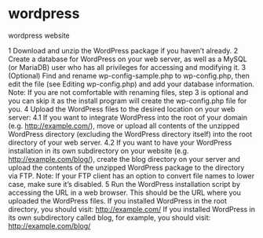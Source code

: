 # wordpress
wordpress website



   1 Download and unzip the WordPress package if you haven’t already.
   2 Create a database for WordPress on your web server, as well as a MySQL (or MariaDB) user who has all privileges for accessing and modifying it.
   3 (Optional) Find and rename wp-config-sample.php to wp-config.php, then edit the file (see Editing wp-config.php) and add your database information.
    Note: If you are not comfortable with renaming files, step 3 is optional and you can skip it as the install program will create the wp-config.php file for you.
   4 Upload the WordPress files to the desired location on your web server:
      4.1  If you want to integrate WordPress into the root of your domain (e.g. http://example.com/), move or upload all contents of the unzipped WordPress directory (excluding the WordPress directory itself) into the root directory of your web server.
      4.2  If you want to have your WordPress installation in its own subdirectory on your website (e.g. http://example.com/blog/), create the blog directory on your server and upload the contents of the unzipped WordPress package to the directory via FTP.
        Note: If your FTP client has an option to convert file names to lower case, make sure it’s disabled.
  5  Run the WordPress installation script by accessing the URL in a web browser. This should be the URL where you uploaded the WordPress files.
        If you installed WordPress in the root directory, you should visit: http://example.com/
        If you installed WordPress in its own subdirectory called blog, for example, you should visit: http://example.com/blog/
